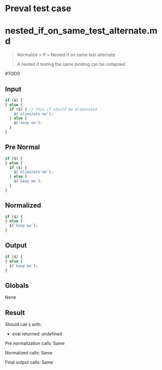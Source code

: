 # Preval test case

# nested_if_on_same_test_alternate.md

> Normalize > If > Nested if on same test alternate
>
> A nested if testing the same binding can be collapsed

#TODO

## Input

`````js filename=intro
if ($) {
} else {
  if ($) { // This if should be eliminated
    $('eliminate me');
  } else {
    $('keep me');
  }
}
`````

## Pre Normal

`````js filename=intro
if ($) {
} else {
  if ($) {
    $(`eliminate me`);
  } else {
    $(`keep me`);
  }
}
`````

## Normalized

`````js filename=intro
if ($) {
} else {
  $(`keep me`);
}
`````

## Output

`````js filename=intro
if ($) {
} else {
  $(`keep me`);
}
`````

## Globals

None

## Result

Should call `$` with:
 - eval returned: undefined

Pre normalization calls: Same

Normalized calls: Same

Final output calls: Same
